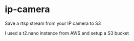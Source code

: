 # ip-camera
Save a rtsp stream from your IP camera to S3

I used a t2.nano instance from AWS and setup a S3 bucket


